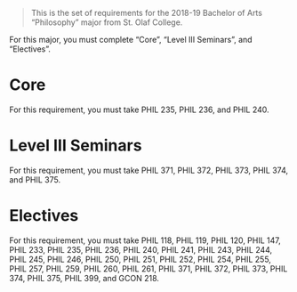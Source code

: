 > This is the set of requirements for the 2018-19 Bachelor of Arts “Philosophy”
> major from St. Olaf College.

For this major, you must complete “Core”, “Level III Seminars”, and “Electives”.

# Core
For this requirement, you must take PHIL 235, PHIL 236, and PHIL 240.


# Level III Seminars
For this requirement, you must take PHIL 371, PHIL 372, PHIL 373, PHIL 374, and PHIL 375.


# Electives
For this requirement, you must take PHIL 118, PHIL 119, PHIL 120, PHIL 147, PHIL 233, PHIL 235, PHIL 236, PHIL 240, PHIL 241, PHIL 243, PHIL 244, PHIL 245, PHIL 246, PHIL 250, PHIL 251, PHIL 252, PHIL 254, PHIL 255, PHIL 257, PHIL 259, PHIL 260, PHIL 261, PHIL 371, PHIL 372, PHIL 373, PHIL 374, PHIL 375, PHIL 399, and GCON 218.


